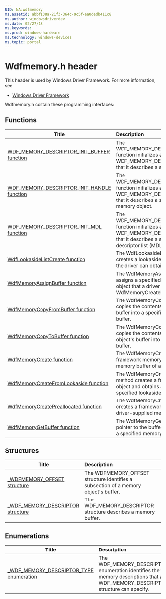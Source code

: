 ```yaml
---
UID: NA:wdfmemory
ms.assetid: abbf138a-21f3-364c-9c5f-ea0dedb411c8
ms.author: windowsdriverdev
ms.date: 02/27/18
ms.keywords: 
ms.prod: windows-hardware
ms.technology: windows-devices
ms.topic: portal
---
```


# Wdfmemory.h header



This header is used by Windows Driver Framework. For more information, see
- [Windows Driver Framework](../_wdf/index.md)

Wdfmemory.h contain these programming interfaces:


## Functions

| Title   | Description   |
| ---- |:---- |
| [WDF_MEMORY_DESCRIPTOR_INIT_BUFFER function](nf-wdfmemory-wdf_memory_descriptor_init_buffer.md) | The WDF_MEMORY_DESCRIPTOR_INIT_BUFFER function initializes a WDF_MEMORY_DESCRIPTOR structure so that it describes a specified buffer. |
| [WDF_MEMORY_DESCRIPTOR_INIT_HANDLE function](nf-wdfmemory-wdf_memory_descriptor_init_handle.md) | The WDF_MEMORY_DESCRIPTOR_INIT_HANDLE function initializes a WDF_MEMORY_DESCRIPTOR structure so that it describes a specified framework memory object. |
| [WDF_MEMORY_DESCRIPTOR_INIT_MDL function](nf-wdfmemory-wdf_memory_descriptor_init_mdl.md) | The WDF_MEMORY_DESCRIPTOR_INIT_MDL function initializes a WDF_MEMORY_DESCRIPTOR structure so that it describes a specified memory descriptor list (MDL). |
| [WdfLookasideListCreate function](nf-wdfmemory-wdflookasidelistcreate.md) | The WdfLookasideListCreate method creates a lookaside-list object, from which the driver can obtain memory objects. |
| [WdfMemoryAssignBuffer function](nf-wdfmemory-wdfmemoryassignbuffer.md) | The WdfMemoryAssignBuffer method assigns a specified buffer to a memory object that a driver created by calling WdfMemoryCreatePreallocated. |
| [WdfMemoryCopyFromBuffer function](nf-wdfmemory-wdfmemorycopyfrombuffer.md) | The WdfMemoryCopyFromBuffer method copies the contents of a specified source buffer into a specified memory object's buffer. |
| [WdfMemoryCopyToBuffer function](nf-wdfmemory-wdfmemorycopytobuffer.md) | The WdfMemoryCopyToBuffer method copies the contents of a specified memory object's buffer into a specified destination buffer. |
| [WdfMemoryCreate function](nf-wdfmemory-wdfmemorycreate.md) | The WdfMemoryCreate method creates a framework memory object and allocates a memory buffer of a specified size. |
| [WdfMemoryCreateFromLookaside function](nf-wdfmemory-wdfmemorycreatefromlookaside.md) | The WdfMemoryCreateFromLookaside method creates a framework memory object and obtains a memory buffer from a specified lookaside list. |
| [WdfMemoryCreatePreallocated function](nf-wdfmemory-wdfmemorycreatepreallocated.md) | The WdfMemoryCreatePreallocated method creates a framework memory object for a driver-supplied memory buffer. |
| [WdfMemoryGetBuffer function](nf-wdfmemory-wdfmemorygetbuffer.md) | The WdfMemoryGetBuffer method returns a pointer to the buffer that is associated with a specified memory object. |

## Structures

| Title   | Description   |
| ---- |:---- |
| [_WDFMEMORY_OFFSET structure](ns-wdfmemory-_wdfmemory_offset.md) | The WDFMEMORY_OFFSET structure identifies a subsection of a memory object's buffer. |
| [_WDF_MEMORY_DESCRIPTOR structure](ns-wdfmemory-_wdf_memory_descriptor.md) | The WDF_MEMORY_DESCRIPTOR structure describes a memory buffer. |

## Enumerations

| Title   | Description   |
| ---- |:---- |
| [_WDF_MEMORY_DESCRIPTOR_TYPE enumeration](ne-wdfmemory-_wdf_memory_descriptor_type.md) | The WDF_MEMORY_DESCRIPTOR_TYPE enumeration identifies the types of memory descriptions that a WDF_MEMORY_DESCRIPTOR structure can specify. |
